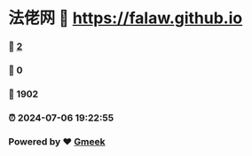 # 法佬网 :link: https://falaw.github.io 
### :page_facing_up: [2](https://falaw.github.io/tag.html) 
### :speech_balloon: 0 
### :hibiscus: 1902 
### :alarm_clock: 2024-07-06 19:22:55 
### Powered by :heart: [Gmeek](https://github.com/Meekdai/Gmeek)
